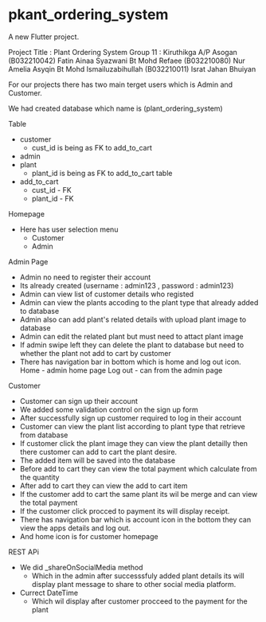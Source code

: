 # pkant_ordering_system

A new Flutter project.

Project Title : Plant Ordering System
Group 11  : Kiruthikga A/P Asogan (B032210042)
            Fatin Ainaa Syazwani Bt Mohd Refaee (B032210080) 
            Nur Amelia Asyqin Bt Mohd Ismailuzabihullah (B032210011)
            Israt Jahan Bhuiyan 


For our projects there has two main terget users which is Admin and Customer.

We had created database which name  is (plant_ordering_system)

Table 
- customer
  - cust_id is being as FK to add_to_cart
- admin 
- plant 
   - plant_id is being as FK to add_to_cart table
- add_to_cart
   - cust_id - FK
   - plant_id - FK


Homepage 
- Here has user selection menu 
    - Customer
    - Admin

Admin Page
- Admin no need to register their account 
- Its already created    (username : admin123 , password : admin123)
- Admin can view list of customer details who registed 
- Admin can view the plants accoding to the plant type that already added to database
- Admin also can add plant's related details with upload plant image to database
- Admin can edit the related plant but must need to attact plant image
- If admin swipe left they can delete the plant to database but need to whether the plant not add to cart by customer
- There has navigation bar in bottom which is home and log out icon. 
    Home - admin home page
    Log out - can  from the admin page


Customer
- Customer can sign up their account 
- We added some validation control on the sign up form
- After successfully sign up customer required to log in their account
- Customer can view the plant list according to plant type that retrieve from database
- If customer click the plant image they can view the plant detailly then there customer can add to cart the plant desire.
- The added item will be saved into the database
- Before add to cart they can view the total payment which calculate from the quantity
- After add to cart they can view the add to cart item 
- If the customer add to cart the same plant its wil be merge and can view the total payment
- If the customer click procced to payment its will display receipt.
- There has navigation bar which is account icon in the bottom they can view the apps details and log out.
- And home icon is for customer homepage



REST APi
- We did _shareOnSocialMedia method 
   - Which in the admin after successsfuly added plant details its will display plant message to share to other social media platform.
- Currect DateTime
  -  Which wil display after customer procceed to the payment for the plant



